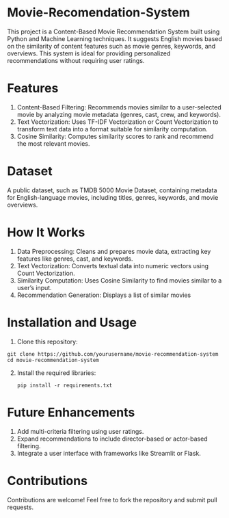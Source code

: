 # Movie-Recomendation-System
This project is a Content-Based Movie Recommendation System built using Python and Machine Learning techniques. It suggests English movies based on the similarity of content features such as movie genres, keywords, and overviews. This system is ideal for providing personalized recommendations without requiring user ratings.

# Features
1. Content-Based Filtering: Recommends movies similar to a user-selected movie by analyzing movie metadata (genres, cast, crew, and keywords).
2. Text Vectorization: Uses TF-IDF Vectorization or Count Vectorization to transform text data into a format suitable for similarity computation.
3. Cosine Similarity: Computes similarity scores to rank and recommend the most relevant movies.

# Dataset
A public dataset, such as TMDB 5000 Movie Dataset, containing metadata for English-language movies, including titles, genres, keywords, and movie overviews.

# How It Works
1. Data Preprocessing: Cleans and prepares movie data, extracting key features like genres, cast, and keywords.
2. Text Vectorization: Converts textual data into numeric vectors using Count Vectorization.
3. Similarity Computation: Uses Cosine Similarity to find movies similar to a user’s input.
4. Recommendation Generation: Displays a list of similar movies

# Installation and Usage
1. Clone this repository:
  ```
  git clone https://github.com/yourusername/movie-recommendation-system
  cd movie-recommendation-system
  ```

2. Install the required libraries:
   ```
   pip install -r requirements.txt
   ```

# Future Enhancements
1. Add multi-criteria filtering using user ratings.
2. Expand recommendations to include director-based or actor-based filtering.
3. Integrate a user interface with frameworks like Streamlit or Flask.

# Contributions
Contributions are welcome! Feel free to fork the repository and submit pull requests.

